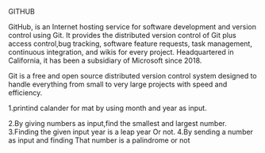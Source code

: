 GITHUB

GitHub, is an Internet hosting service for 
software development and version control using Git. 
It provides the distributed version control 
of Git plus access control,bug tracking, 
software feature requests, task management, 
continuous integration, and wikis for every project.
Headquartered in California, it has been 
a subsidiary of Microsoft since 2018.

Git is a free and open source distributed
version control system designed to handle
everything from small to very large projects 
with speed and efficiency.


1.printind calander for mat by using month
  and year as input.

2.By giving numbers as input,find the smallest
  and largest number.
3.Finding the given input year is a leap year
  Or not.
4.By sending a number as input and finding
  That number is a palindrome or not
